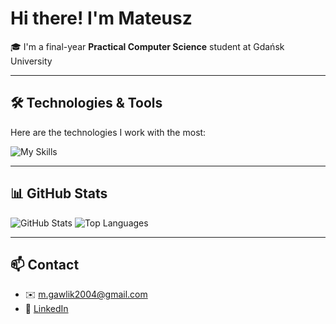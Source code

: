 # Hi there! I'm Mateusz 

🎓 I'm a final-year **Practical Computer Science** student at Gdańsk University  

---

## 🛠️ Technologies & Tools

Here are the technologies I work with the most:

![My Skills](https://skillicons.dev/icons?i=git,linux,python,flask,js,nextjs,express,html,css,docker,kubernetes,postgres,sqlite,mongodb,jira)

---

## 📊 GitHub Stats

![GitHub Stats](https://github-readme-stats.vercel.app/api?username=MaGawlik2004&show_icons=true&theme=tokyonight)
![Top Languages](https://github-readme-stats.vercel.app/api/top-langs/?username=MaGawlik2004&layout=compact&theme=tokyonight)

---

## 📫 Contact

- ✉️ [m.gawlik2004@gmail.com](m.gawlik2004@gmail.com)  
- 💼 [LinkedIn](https://www.linkedin.com/in/mateusz-gawlik-4162532bb/)  

